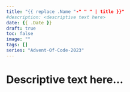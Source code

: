 ```yaml
---
title: "{{ replace .Name "-" " " | title }}"
#description: <descriptive text here>
date: {{ .Date }}
draft: true
toc: false
image: ""
tags: []
series: "Advent-Of-Code-2023"
---
```


# Descriptive text here...
<!--more-->